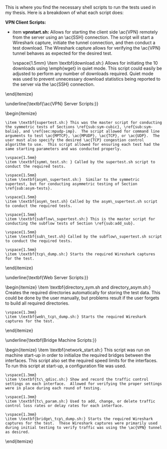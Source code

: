 This is where you find the necessary shell scripts to run the tests used in my thesis.  Here is a breakdown of what each script does:


__VPN Client Scripts:__

* item **vpnstart.sh:** Allows for starting the client side \ac{VPN} remotely from the server using an \ac{SSH} connection.  The script will start a Wireshark capture, initiate the tunnel connection, and then conduct a test download.  The Wireshark capture allows for verifying the \ac{VPN} tunnel behaves as expected for the desired test.
    
    \vspace{1.5mm}
    \item \textbf{download.sh:} Allows for initiating the 10 downloads using \emph{wget} in quiet mode.  This script could easily be adjusted to perform any number of downloads required.  Quiet mode was used to prevent unnecessary download statistics being reported to the server via the \ac{SSH} connection.
    
\end{itemize}

\underline{\textbf{\ac{VPN} Server Scripts:}}

\begin{itemize}

    \item \textbf{supertest.sh:} This was the master script for conducting the symmetric tests of Sections \ref{sub:sym-cubic}, \ref{sub:sym-balia}, and \ref{sec:mpudp-imp}.  The script allowed for command line arguments to test \ac{MPTCP}, \ac{MPUDP}, \ac{TCP}, or \ac{UDP}.  The user must also specify the desired \ac{TCP} congestion control algorithm to use.  This script allowed for ensuring each test had the same starting parameters and was conducted properly.
    
    \vspace{1.5mm}
    \item \textbf{symm\_test.sh: } Called by the supertest.sh script to conduct the required tests.
    
    \vspace{1.5mm}
    \item \textbf{asym\_supertest.sh:}  Similar to the symmetric supertest, but for conducting asymmetric testing of Section \ref{sub:asym-tests}.
    
    \vspace{1.5mm}
    \item \textbf{asym\_test.sh} Called by the asym\_supertest.sh script to conduct the required tests.
    
    \vspace{1.5mm}
    \item \textbf{subflow\_supertest.sh:} This is the master script for conducting the subflow tests of Section \ref{sub:add_sub}.
    
    \vspace{1.5mm}
    \item \textbf{sub\_test.sh} Called by the subflow\_supertest.sh script to conduct the required tests.
    
    \vspace{1.5mm}
    \item \textbf{tcp\_dump.sh:} Starts the required Wireshark captures for the test.
\end{itemize}


\underline{\textbf{Web Server Scripts:}}

\begin{itemize}
    \item \textbf{directory\_sym.sh and directory\_asym.sh:} Creates the required directories automatically for storing the test data.  This could be done by the user manually, but problems result if the user forgets to build all required directories.
    
    \vspace{1.3mm}
    \item \textbf{web\_tcp\_dump.sh:} Starts the required Wireshark captures for the test.
    
\end{itemize}


\underline{\textbf{Bridge Machine Scripts:}}

\begin{itemize}
    \item \textbf{network\_start.sh:} This script was run on machine start-up in order to initialize the required bridges between the interfaces.  This script also set the required speed limits for the interfaces.  To run this script at start-up, a configuration file was used.
    
    \vspace{1.3mm}
    \item \textbf{tc\_qdisc.sh:} Show and record the traffic control settings on each interface.  Allowed for verifying the proper settings were in place during each round of testing.
    
    \vspace{1.3mm}
    \item \textbf{tc\_param.sh:} Used to add, change, or delete traffic control loss rates or delay rates for each interface.
    
    \vspace{1.3mm}
    \item \textbf{bridge\_tcp\_dump.sh:} Starts the required Wireshark captures for the test.  These Wireshark captures were primarily used during initial testing to verify traffic was using the \ac{VPN} tunnel as desired.
    
\end{itemize}
